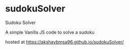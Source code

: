 # sudokuSolver
Sudoku Solver


A simple Vanilla JS code to solve a sudoku

hosted at https://akshaybmsa96.github.io/sudokuSolver/
